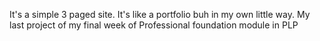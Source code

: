 It's a simple 3 paged site.
It's like a portfolio buh in my own little way.
My last project of my final week of Professional foundation module in PLP